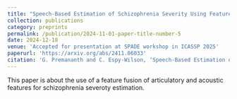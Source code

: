```yaml
---
title: "Speech-Based Estimation of Schizophrenia Severity Using Feature Fusion"
collection: publications
category: preprints
permalink: /publication/2024-11-01-paper-title-number-5
date: 2024-12-18
venue: 'Accepted for presentation at SPADE workshop in ICASSP 2025'
paperurl: 'https://arxiv.org/abs/2411.06033'
citation: 'G. Premananth and C. Espy-Wilson, ‘Speech-Based Estimation of Schizophrenia Severity Using Feature Fusion’, arXiv preprint arXiv:2411.06033, 2024.'
---
```


This paper is about the use of a feature fusion of articulatory and acoustic features for schizophrenia severoty estimation.